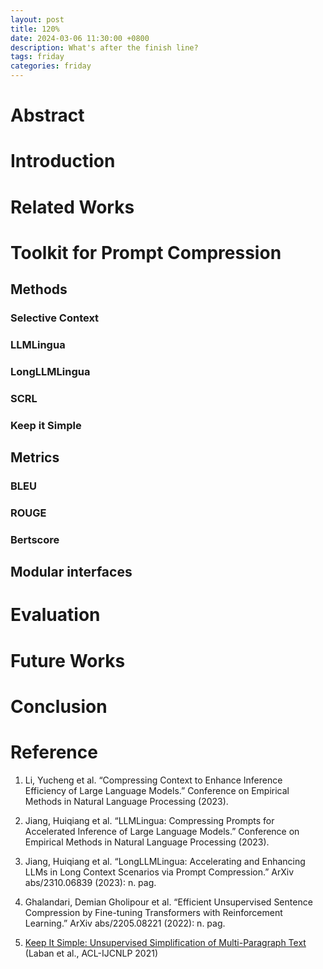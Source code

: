 ```yaml
---
layout: post
title: 120%
date: 2024-03-06 11:30:00 +0800
description: What's after the finish line?
tags: friday
categories: friday
---
```


# Abstract

# Introduction

# Related Works

# Toolkit for Prompt Compression

## Methods

### Selective Context

### LLMLingua

### LongLLMLingua

### SCRL

### Keep it Simple

## Metrics

### BLEU

### ROUGE

### Bertscore

## Modular interfaces

# Evaluation

# Future Works

# Conclusion

# Reference

1. Li, Yucheng et al. “Compressing Context to Enhance Inference Efficiency of Large Language Models.” Conference on Empirical Methods in Natural Language Processing (2023).

2. Jiang, Huiqiang et al. “LLMLingua: Compressing Prompts for Accelerated Inference of Large Language Models.” Conference on Empirical Methods in Natural Language Processing (2023).

3. Jiang, Huiqiang et al. “LongLLMLingua: Accelerating and Enhancing LLMs in Long Context Scenarios via Prompt Compression.” ArXiv abs/2310.06839 (2023): n. pag.

4. Ghalandari, Demian Gholipour et al. “Efficient Unsupervised Sentence Compression by Fine-tuning Transformers with Reinforcement Learning.” ArXiv abs/2205.08221 (2022): n. pag.

5. [Keep It Simple: Unsupervised Simplification of Multi-Paragraph Text](https://aclanthology.org/2021.acl-long.498) (Laban et al., ACL-IJCNLP 2021)

